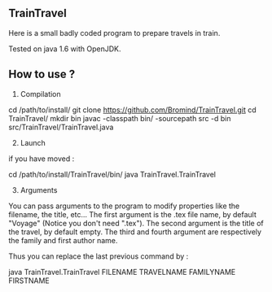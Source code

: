 TrainTravel
-----------

Here is a small badly coded program to prepare travels in train. 

Tested on java 1.6 with OpenJDK.

How to use ?
------------

1. Compilation

  cd /path/to/install/
  git clone https://github.com/Bromind/TrainTravel.git
  cd TrainTravel/
  mkdir bin
  javac -classpath bin/ -sourcepath src -d bin src/TrainTravel/TrainTravel.java

2. Launch

if you have moved :
  
  cd /path/to/install/TrainTravel/bin/
  java TrainTravel.TrainTravel

3. Arguments

You can pass arguments to the program to modify properties like the filename, the title, etc...
The first argument is the .tex file name, by default "Voyage" (Notice you don't need ".tex").
The second argument is the title of the travel, by default empty.
The third and fourth argument are respectively the family and first author name.

Thus you can replace the last previous command by :

  java TrainTravel.TrainTravel FILENAME TRAVELNAME FAMILYNAME FIRSTNAME

